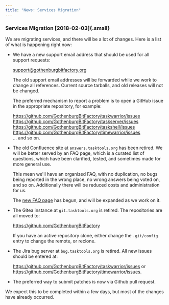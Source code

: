 ```yaml
---
title: "News: Services Migration"
---
```


### Services Migration [2018-02-03]{.small}

We are migrating services, and there will be a lot of changes. Here is a list of
what is happening right now:

-   We have a new support email address that should be used for all support
    requests:

    <support@gothenburgbitfactory.org>

    The old support email addresses will be forwarded while we work to change
    all references. Current source tarballs, and old releases will not be
    changed.

    The preferred mechanism to report a problem is to open a GitHub issue in the
    appropriate repository, for example:

    <https://github.com/GothenburgBitFactory/taskwarrior/issues>\
    <https://github.com/GothenburgBitFactory/taskserver/issues>\
    <https://github.com/GothenburgBitFactory/taskshell/issues>\
    <https://github.com/GothenburgBitFactory/timewarrior/issues>\
    \... and ѕo on.

-   The old Confluence site at `answers.tasktools.org` has been retired. We will
    be better served by an FAQ page, which is a curated list of questions, which
    have been clarified, tested, and sometimes made for more general use.

    This mean we\'ll have an organized FAQ, with no duplication, no bugs being
    reported in the wrong place, no wrong answers being voted on, and so on.
    Additionally there will be reduced costs and administration for us.

    The [new FAQ page](https://taskwarrior.org/support/faq.html) has begun, and
    will be expanded as we work on it.

-   The Gitea instance at `git.tasktools.org` is retired. The repositories are
    all moved to:

    <https://github.com/GothenburgBitFactory>

    If you have an active repository clone, either change the `.git/config`
    entry to change the remote, or reclone.

-   The Jira bug server at `bug.tasktools.org` is retired. All new issues should
    be entered at:

    <https://github.com/GothenburgBitFactory/taskwarrior/issues> or
    <https://github.com/GothenburgBitFactory/timewarrior/issues>.

-   The preferred way to submit patches is now via Github pull request.

We expect this to be completed within a few days, but most of the changes have
already occurred.
